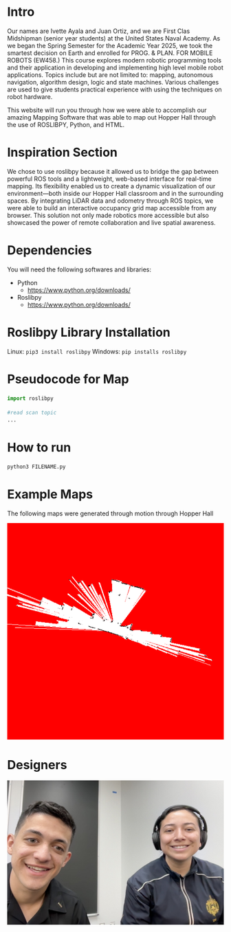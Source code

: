 # Intro
Our names are Ivette Ayala and Juan Ortiz, and we are First Clas Midshipman (senior year students) at the United States Naval Academy. As we began the Spring Semester for the Academic Year 2025, we took the smartest decision on Earth and enrolled for PROG. & PLAN. FOR MOBILE ROBOTS (EW458.) This course explores modern robotic programming tools and their application in developing and implementing high level mobile robot applications. Topics include but are not limited to: mapping, autonomous navigation, algorithm design, logic and state machines. Various challenges are used to give students practical experience with using the techniques on robot hardware.

This website will run you through how we were able to accomplish our amazing Mapping Software that was able to map out Hopper Hall through the use of ROSLIBPY, Python, and HTML.

# Inspiration Section

We chose to use roslibpy because it allowed us to bridge the gap between powerful ROS tools and a lightweight, web-based interface for real-time mapping. Its flexibility enabled us to create a dynamic visualization of our environment—both inside our Hopper Hall classroom and in the surrounding spaces. By integrating LiDAR data and odometry through ROS topics, we were able to build an interactive occupancy grid map accessible from any browser. This solution not only made robotics more accessible but also showcased the power of remote collaboration and live spatial awareness.


# Dependencies
You will need the following softwares and libraries:
- Python
    - https://www.python.org/downloads/
- Roslibpy
    - https://www.python.org/downloads/

# Roslibpy Library Installation
Linux: `pip3 install roslibpy`
Windows: `pip installs roslibpy`

# Pseudocode for Map

```python
import roslibpy

#read scan topic
...

```

# How to run
``` bash
python3 FILENAME.py
```

# Example Maps
The following maps were generated through motion through Hopper Hall

![Hopper Map](recording.gif)

# Designers
![IJ](ij.jpg)